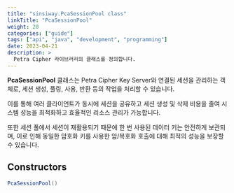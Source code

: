 ```yaml
---
title: "sinsiway.PcaSessionPool class"
linkTitle: "PcaSessionPool"
weight: 20
categories: ["guide"]
tags: ["api", "java", "development", "programming"]
date: 2023-04-21
description: >
  Petra Cipher 라이브러리의 클래스를 정의합니다.
---
```


**PcaSessionPool** 클래스는 Petra Cipher Key Server와 연결된 세션을 관리하는 객체로, 세션 생성, 풀링, 사용, 반환 등의 작업을 처리할 수 있습니다. 

이를 통해 여러 클라이언트가 동시에 세션을 공유하고 세션 생성 및 삭제 비용을 줄여 시스템 성능을 최적화하고 효율적인 리소스 관리가 가능합니다. 

또한 세션 풀에서 세션이 재활용되기 때문에 한 번 사용된 데이터 키는 안전하게 보관되며, 이로 인해 동일한 암호화 키를 사용한 암/복호화 호출에 대해 최적의 성능을 보장할 수 있습니다. 

## Constructors
```java
PcaSessionPool()
```